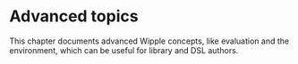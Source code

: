 # Advanced topics

This chapter documents advanced Wipple concepts, like evaluation and the environment, which can be useful for library and DSL authors.
